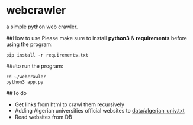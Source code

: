 webcrawler
==========
a simple python web crawler.

##How to use
Please make sure to install **python3** & **requirements** before using the program:

```
pip install -r requirements.txt

```
###to run the program:

```
cd ~/webcrawler 
python3 app.py

```


##To do
* Get links from html to crawl them recursively
* Adding Algerian universities official websites to [data/algerian_univ.txt](https://github.com/mohsenuss91/webcrawler/blob/master/data/algerian_univ.txt)
* Read websites from DB
